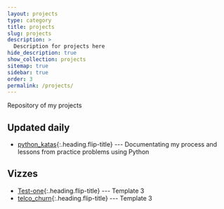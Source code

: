 ```yaml
---
layout: projects
type: category
title: projects
slug: projects
description: >
  Description for projects here
hide_description: true
show_collection: projects
sitemap: true
sidebar: true
order: 3
permalink: /projects/
---
```


Repository of my projects

## Updated daily 

* [python_katas]{:.heading.flip-title} --- Documentating my process and lessons from practice problems using Python


## Vizzes
* [Test-one]{:.heading.flip-title} --- Template 3  
* [telco_churn]{:.heading.flip-title} --- Template 3  



<!--author-->

<!-- Links -->
[resume]: /resume/
[Hydejack]: https://hydejack.com
[Test-one]: test.md
[telco_churn]: 2022-06-11-telco-churn.md
[python_katas]: 2022-03-12-python.md